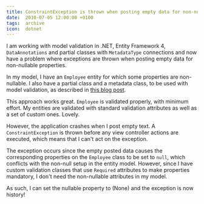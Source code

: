 ```yaml
---
title: ConstraintException is thrown when posting empty data for non-nullable properties
date:  2010-07-05 12:00:00 +0100
tags:  archive
icon:  dotnet
---
```


I am working with model validation in .NET, Entity Framework 4, `DataAnnotations` and
partial classes with `MetadataType` connections and now have a problem where exceptions
are thrown when posting empty data for non-nullable properties.

In my model, I have an `Employee` entity for which some properties are non-nullable.
I also have a partial class and a metadata class, to be used with model validation, 
as described in [this blog post](http://weblogs.asp.net/scottgu/archive/2010/01/15/asp-net-mvc-2-model-validation.aspx#7311799).

This approach works great. `Employee` is validated properly, with minimum effort. My
entities are validated with standard validation attributes as well as a set of custom
ones. Lovely.

However, the application crashes when I post empty text. A `ConstraintException` is
thrown before any view controller actions are executed, which means that I can't act
on the exception.

The exception occurs since the empty posted data causes the corresponding properties
on the `Employee` class to be set to `null`, which conflicts with the non-null setup
in the entity model. However, since I have custom validation classes that use 
`Required` attributes to make properties mandatory, I don't need the non-nullable
attributes in my model. 

As such, I can set the nullable property to (None) and the exception is now history!